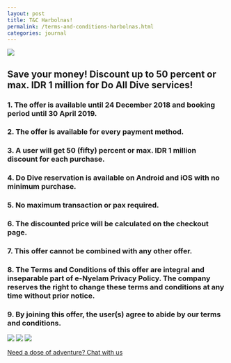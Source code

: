 ```yaml
---
layout: post
title: T&C Harbolnas!
permalink: /terms-and-conditions-harbolnas.html
categories: journal
---
```


<img src="https://i.imgur.com/xsBdubS.png" class="img-responsive post-feat-img" />

## Save your money! Discount up to 50 percent or max. IDR 1 million for Do All Dive services!

### 1. The offer is available until 24 December 2018 and booking period until 30 April 2019.

### 2. The offer is available for every payment method.

### 3. A user will get 50 (fifty) percent or max. IDR 1 million discount for each purchase.

### 4. Do Dive reservation is available on Android and iOS with no minimum purchase.

### 5. No maximum transaction or pax required.

### 6. The discounted price will be calculated on the checkout page.

### 7. This offer cannot be combined with any other offer.

### 8. The Terms and Conditions of this offer are integral and inseparable part of e-Nyelam Privacy Policy. The company reserves the right to change these terms and conditions at any time without prior notice.

### 9. By joining this offer, the user(s) agree to abide by our terms and conditions. 

<img src="https://i.imgur.com/OG0crad.png" class="img-responsive post-feat-img" />

<img src="https://i.imgur.com/ICozoLp.png" class="img-responsive post-feat-img" />

<img src="https://i.imgur.com/9q3qBEL.png" class="img-responsive post-feat-img" />

<a href="https://web.whatsapp.com/send?phone={{site.wa}}&text=Hi%20E-Nyelam,%20i%20need%20info%20for%20dive%20spot" class="cta--in--page">Need a dose of adventure? Chat with us</a>
